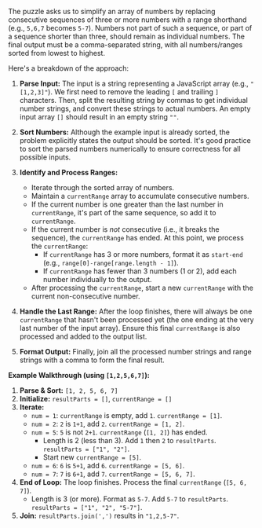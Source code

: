 The puzzle asks us to simplify an array of numbers by replacing consecutive sequences of three or more numbers with a range shorthand (e.g., `5,6,7` becomes `5-7`). Numbers not part of such a sequence, or part of a sequence shorter than three, should remain as individual numbers. The final output must be a comma-separated string, with all numbers/ranges sorted from lowest to highest.

Here's a breakdown of the approach:

1.  **Parse Input:** The input is a string representing a JavaScript array (e.g., `"[1,2,3]"`). We first need to remove the leading `[` and trailing `]` characters. Then, split the resulting string by commas to get individual number strings, and convert these strings to actual numbers. An empty input array `[]` should result in an empty string `""`.

2.  **Sort Numbers:** Although the example input is already sorted, the problem explicitly states the output should be sorted. It's good practice to sort the parsed numbers numerically to ensure correctness for all possible inputs.

3.  **Identify and Process Ranges:**
    *   Iterate through the sorted array of numbers.
    *   Maintain a `currentRange` array to accumulate consecutive numbers.
    *   If the current number is one greater than the last number in `currentRange`, it's part of the same sequence, so add it to `currentRange`.
    *   If the current number is *not* consecutive (i.e., it breaks the sequence), the `currentRange` has ended. At this point, we process the `currentRange`:
        *   If `currentRange` has 3 or more numbers, format it as `start-end` (e.g., `range[0]-range[range.length - 1]`).
        *   If `currentRange` has fewer than 3 numbers (1 or 2), add each number individually to the output.
    *   After processing the `currentRange`, start a new `currentRange` with the current non-consecutive number.

4.  **Handle the Last Range:** After the loop finishes, there will always be one `currentRange` that hasn't been processed yet (the one ending at the very last number of the input array). Ensure this final `currentRange` is also processed and added to the output list.

5.  **Format Output:** Finally, join all the processed number strings and range strings with a comma to form the final result.

**Example Walkthrough (using `[1,2,5,6,7]`):**

1.  **Parse & Sort:** `[1, 2, 5, 6, 7]`
2.  **Initialize:** `resultParts = []`, `currentRange = []`
3.  **Iterate:**
    *   `num = 1`: `currentRange` is empty, add `1`. `currentRange = [1]`.
    *   `num = 2`: `2` is `1+1`, add `2`. `currentRange = [1, 2]`.
    *   `num = 5`: `5` is not `2+1`. `currentRange` (`[1, 2]`) has ended.
        *   Length is 2 (less than 3). Add `1` then `2` to `resultParts`. `resultParts = ["1", "2"]`.
        *   Start new `currentRange = [5]`.
    *   `num = 6`: `6` is `5+1`, add `6`. `currentRange = [5, 6]`.
    *   `num = 7`: `7` is `6+1`, add `7`. `currentRange = [5, 6, 7]`.
4.  **End of Loop:** The loop finishes. Process the final `currentRange` (`[5, 6, 7]`).
    *   Length is 3 (or more). Format as `5-7`. Add `5-7` to `resultParts`. `resultParts = ["1", "2", "5-7"]`.
5.  **Join:** `resultParts.join(',')` results in `"1,2,5-7"`.
